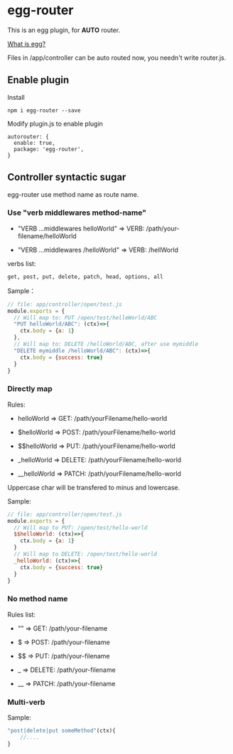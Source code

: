 # egg-router

This is an egg plugin, for **AUTO** router.

[What is egg?](https://eggjs.org/)

Files in /app/controller can be auto routed now, you needn't write router.js.

## Enable plugin

Install

```
npm i egg-router --save
```

Modify plugin.js to enable plugin

```
autorouter: {
  enable: true,
  package: 'egg-router',
}
```

## Controller syntactic sugar

egg-router use method name as route name.


### Use "verb middlewares method-name"

* "VERB ...middlewares helloWorld"  => VERB: /path/your-filename/helloWorld

* "VERB ...middlewares /helloWorld"  => VERB: /hellWorld 

verbs list:

`get, post, put, delete, patch, head, options, all`

Sample：

```js
// file: app/controller/open/test.js
module.exports = {
  // Will map to: PUT /open/test/helleWorld/ABC
  "PUT helloWorld/ABC": (ctx)=>{
    ctx.body = {a: 1}
  },
  // Will map to: DELETE /helloWorld/ABC, after use mymiddle
  "DELETE mymiddle /helloWorld/ABC": (ctx)=>{
    ctx.body = {success: true}
  }
}
```

### Directly map

Rules:

* helloWorld  => GET: /path/yourFilename/hello-world

* $helloWorld  => POST: /path/yourFilename/hello-world
 
* $$helloWorld  => PUT: /path/yourFilename/hello-world

* _helloWorld  => DELETE: /path/yourFilename/hello-world

* __helloWorld  => PATCH: /path/yourFilename/hello-world

Uppercase char will be transfered to minus and lowercase.

Sample:

```js
// file: app/controller/open/test.js
module.exports = {
  // Will map to PUT: /open/test/hello-world
  $$helloWorld: (ctx)=>{
    ctx.body = {a: 1}
  }
  // Will map to DELETE: /open/test/hello-world
  _helloWorld: (ctx)=>{
    ctx.body = {success: true}
  }
}
```

### No method name

Rules list:

* ""  => GET: /path/your-filename

* $  => POST: /path/your-filename
 
* $$  => PUT: /path/your-filename

* _  => DELETE: /path/your-filename

* __  => PATCH: /path/your-filename


### Multi-verb

Sample:

```js
"post|delete|put someMethod"(ctx){
	//....
}
```



 